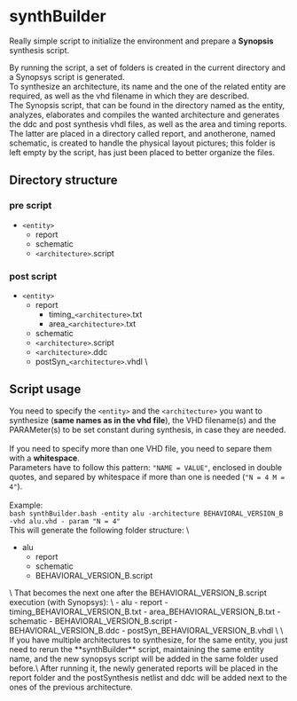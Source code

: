 # synthBuilder
Really simple script to initialize the environment and prepare a **Synopsis** synthesis script.

By running the script, a set of folders is created in the current directory and a Synopsys script is generated.\
To synthesize an architecture, its name and the one of the related entity are required, as well as the vhd filename in which they are described.\
The Synopsis script, that can be found in the directory named as the entity, analyzes, elaborates and compiles the wanted architecture and generates the ddc and post synthesis vhdl files, as well as the area and timing reports. The latter are placed in a directory called report, and anotherone, named schematic, is created to handle the physical layout pictures; this folder is left empty by the script, has just been placed to better organize the files.

## Directory structure

### pre script
- `<entity>`
  - report
  - schematic
  - `<architecture>`.script

### post script
- `<entity>`
  - report
    - timing_`<architecture>`.txt
    - area_`<architecture>`.txt
  - schematic
  - `<architecture>`.script
  - `<architecture>`.ddc
  - postSyn_`<architecture>`.vhdl
\
## Script usage

You need to specify the `<entity>` and the `<architecture>` you want to synthesize (**same names as in the vhd file**), the VHD filename(s) and the PARAMeter(s) to be set constant during synthesis, in case they are needed.\
\
If you need to specify more than one VHD file, you need to separe them with a **whitespace**.\
Parameters have to follow this pattern: `"NAME = VALUE"`, enclosed in double quotes, and separed by whitespace if more than one is needed (`"N = 4 M = 4"`).\
\
Example:\
`bash synthBuilder.bash -entity alu -architecture BEHAVIORAL_VERSION_B -vhd alu.vhd - param "N = 4"`
\
This will generate the following folder structure:
\
<ul><li>alu
  <ul>
    <li>report</li>
    <li>schematic</li>
    <li>BEHAVIORAL_VERSION_B.script</li>
  </ul>
</li></ul>
\
That becomes the next one after the BEHAVIORAL_VERSION_B.script execution (with Synopsys):
\
- alu
  - report
    - timing_BEHAVIORAL_VERSION_B.txt
    - area_BEHAVIORAL_VERSION_B.txt
  - schematic
  - BEHAVIORAL_VERSION_B.script
  - BEHAVIORAL_VERSION_B.ddc
  - postSyn_BEHAVIORAL_VERSION_B.vhdl
  \
\
If you have multiple architectures to synthesize, for the same entity, you just need to rerun the **synthBuilder** script, maintaining the same entity name, and the new synopsys script will be added in the same folder used before.\
After running it, the newly generated reports will be placed in the report folder and the postSynthesis netlist and ddc will be added next to the ones of the previous architecture.
